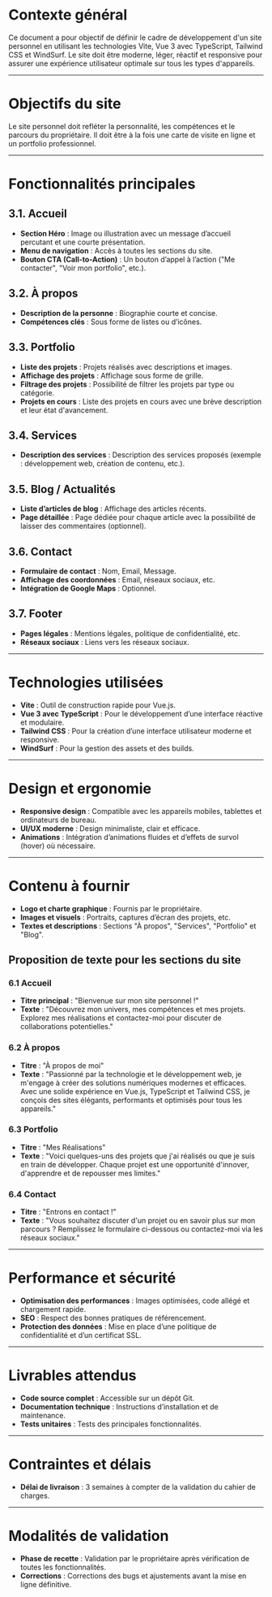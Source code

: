 # Contexte général

Ce document a pour objectif de définir le cadre de développement d'un site personnel en utilisant les technologies Vite, Vue 3 avec TypeScript, Tailwind CSS et WindSurf. Le site doit être moderne, léger, réactif et responsive pour assurer une expérience utilisateur optimale sur tous les types d'appareils.

---

# Objectifs du site

Le site personnel doit refléter la personnalité, les compétences et le parcours du propriétaire. Il doit être à la fois une carte de visite en ligne et un portfolio professionnel.

---

# Fonctionnalités principales

## 3.1. Accueil

- **Section Héro** : Image ou illustration avec un message d’accueil percutant et une courte présentation.
- **Menu de navigation** : Accès à toutes les sections du site.
- **Bouton CTA (Call-to-Action)** : Un bouton d’appel à l’action ("Me contacter", "Voir mon portfolio", etc.).

## 3.2. À propos

- **Description de la personne** : Biographie courte et concise.
- **Compétences clés** : Sous forme de listes ou d’icônes.

## 3.3. Portfolio

- **Liste des projets** : Projets réalisés avec descriptions et images.
- **Affichage des projets** : Affichage sous forme de grille.
- **Filtrage des projets** : Possibilité de filtrer les projets par type ou catégorie.
- **Projets en cours** : Liste des projets en cours avec une brève description et leur état d'avancement.

## 3.4. Services

- **Description des services** : Description des services proposés (exemple : développement web, création de contenu, etc.).

## 3.5. Blog / Actualités

- **Liste d’articles de blog** : Affichage des articles récents.
- **Page détaillée** : Page dédiée pour chaque article avec la possibilité de laisser des commentaires (optionnel).

## 3.6. Contact

- **Formulaire de contact** : Nom, Email, Message.
- **Affichage des coordonnées** : Email, réseaux sociaux, etc.
- **Intégration de Google Maps** : Optionnel.

## 3.7. Footer

- **Pages légales** : Mentions légales, politique de confidentialité, etc.
- **Réseaux sociaux** : Liens vers les réseaux sociaux.

---

# Technologies utilisées

- **Vite** : Outil de construction rapide pour Vue.js.
- **Vue 3 avec TypeScript** : Pour le développement d’une interface réactive et modulaire.
- **Tailwind CSS** : Pour la création d’une interface utilisateur moderne et responsive.
- **WindSurf** : Pour la gestion des assets et des builds.

---

# Design et ergonomie

- **Responsive design** : Compatible avec les appareils mobiles, tablettes et ordinateurs de bureau.
- **UI/UX moderne** : Design minimaliste, clair et efficace.
- **Animations** : Intégration d’animations fluides et d’effets de survol (hover) où nécessaire.

---

# Contenu à fournir

- **Logo et charte graphique** : Fournis par le propriétaire.
- **Images et visuels** : Portraits, captures d’écran des projets, etc.
- **Textes et descriptions** : Sections "À propos", "Services", "Portfolio" et "Blog".

## Proposition de texte pour les sections du site

### 6.1 Accueil

- **Titre principal** : "Bienvenue sur mon site personnel !"
- **Texte** : "Découvrez mon univers, mes compétences et mes projets. Explorez mes réalisations et contactez-moi pour discuter de collaborations potentielles."

### 6.2 À propos

- **Titre** : "À propos de moi"
- **Texte** : "Passionné par la technologie et le développement web, je m'engage à créer des solutions numériques modernes et efficaces. Avec une solide expérience en Vue.js, TypeScript et Tailwind CSS, je conçois des sites élégants, performants et optimisés pour tous les appareils."

### 6.3 Portfolio

- **Titre** : "Mes Réalisations"
- **Texte** : "Voici quelques-uns des projets que j'ai réalisés ou que je suis en train de développer. Chaque projet est une opportunité d'innover, d'apprendre et de repousser mes limites."

### 6.4 Contact

- **Titre** : "Entrons en contact !"
- **Texte** : "Vous souhaitez discuter d'un projet ou en savoir plus sur mon parcours ? Remplissez le formulaire ci-dessous ou contactez-moi via les réseaux sociaux."

---

# Performance et sécurité

- **Optimisation des performances** : Images optimisées, code allégé et chargement rapide.
- **SEO** : Respect des bonnes pratiques de référencement.
- **Protection des données** : Mise en place d’une politique de confidentialité et d’un certificat SSL.

---

# Livrables attendus

- **Code source complet** : Accessible sur un dépôt Git.
- **Documentation technique** : Instructions d’installation et de maintenance.
- **Tests unitaires** : Tests des principales fonctionnalités.

---

# Contraintes et délais

- **Délai de livraison** : 3 semaines à compter de la validation du cahier de charges.

---

# Modalités de validation

- **Phase de recette** : Validation par le propriétaire après vérification de toutes les fonctionnalités.
- **Corrections** : Corrections des bugs et ajustements avant la mise en ligne définitive.